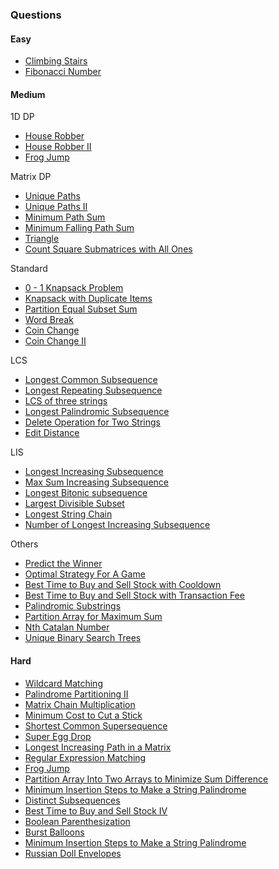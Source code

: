 ### Questions

#### Easy
- [Climbing Stairs](https://leetcode.com/problems/climbing-stairs/description/)
- [Fibonacci Number](https://leetcode.com/problems/fibonacci-number/description/)

#### Medium

1D DP
- [House Robber](https://leetcode.com/problems/house-robber/description/)
- [House Robber II](https://leetcode.com/problems/house-robber-ii/description/)
- [Frog Jump](https://www.geeksforgeeks.org/problems/geek-jump/1)

Matrix DP
- [Unique Paths](https://leetcode.com/problems/unique-paths/description/)
- [Unique Paths II](https://leetcode.com/problems/unique-paths-ii/description/)
- [Minimum Path Sum](https://leetcode.com/problems/minimum-path-sum/description/)
- [Minimum Falling Path Sum](https://leetcode.com/problems/minimum-falling-path-sum/description/)
- [Triangle](https://leetcode.com/problems/triangle/description/)
- [Count Square Submatrices with All Ones](https://leetcode.com/problems/count-square-submatrices-with-all-ones/description/)

Standard
- [0 - 1 Knapsack Problem](https://www.geeksforgeeks.org/problems/0-1-knapsack-problem0945/1)
- [Knapsack with Duplicate Items](https://www.geeksforgeeks.org/problems/knapsack-with-duplicate-items4201/1)
- [Partition Equal Subset Sum](https://leetcode.com/problems/partition-equal-subset-sum/description/)
- [Word Break](https://leetcode.com/problems/word-break/description/)
- [Coin Change](https://leetcode.com/problems/coin-change/description/)
- [Coin Change II](https://leetcode.com/problems/coin-change-ii/description/)

LCS
- [Longest Common Subsequence](https://leetcode.com/problems/longest-common-subsequence/description/)
- [Longest Repeating Subsequence](https://www.geeksforgeeks.org/problems/longest-repeating-subsequence2004/1)
- [LCS of three strings](https://www.geeksforgeeks.org/problems/lcs-of-three-strings0028/1)
- [Longest Palindromic Subsequence](https://leetcode.com/problems/longest-palindromic-subsequence/description/)
- [Delete Operation for Two Strings](https://leetcode.com/problems/delete-operation-for-two-strings/description/)
- [Edit Distance](https://leetcode.com/problems/edit-distance/description/)

LIS
- [Longest Increasing Subsequence](https://leetcode.com/problems/longest-increasing-subsequence/description/)
- [Max Sum Increasing Subsequence](https://www.geeksforgeeks.org/problems/maximum-sum-increasing-subsequence4749/1)
- [Longest Bitonic subsequence](https://www.geeksforgeeks.org/problems/longest-bitonic-subsequence0824/1)
- [Largest Divisible Subset](https://leetcode.com/problems/largest-divisible-subset/description/)
- [Longest String Chain](https://leetcode.com/problems/longest-string-chain/description/)
- [Number of Longest Increasing Subsequence](https://leetcode.com/problems/number-of-longest-increasing-subsequence/description/)

Others
- [Predict the Winner](https://leetcode.com/problems/predict-the-winner/description/)
- [Optimal Strategy For A Game](https://www.geeksforgeeks.org/problems/optimal-strategy-for-a-game-1587115620/1)
- [Best Time to Buy and Sell Stock with Cooldown](https://leetcode.com/problems/best-time-to-buy-and-sell-stock-with-cooldown/description/)
- [Best Time to Buy and Sell Stock with Transaction Fee](https://leetcode.com/problems/best-time-to-buy-and-sell-stock-with-transaction-fee/description/)
- [Palindromic Substrings](https://leetcode.com/problems/palindromic-substrings/description/)
- [Partition Array for Maximum Sum](https://leetcode.com/problems/partition-array-for-maximum-sum/description/)
- [Nth Catalan Number](https://www.geeksforgeeks.org/problems/nth-catalan-number0817/1)
- [Unique Binary Search Trees](https://leetcode.com/problems/unique-binary-search-trees/description/)

#### Hard
- [Wildcard Matching](https://leetcode.com/problems/wildcard-matching/description/)
- [Palindrome Partitioning II](https://leetcode.com/problems/palindrome-partitioning-ii/description/)
- [Matrix Chain Multiplication](https://www.geeksforgeeks.org/problems/matrix-chain-multiplication0303/1)
- [Minimum Cost to Cut a Stick](https://leetcode.com/problems/minimum-cost-to-cut-a-stick/description/)
- [Shortest Common Supersequence](https://leetcode.com/problems/shortest-common-supersequence/description/)
- [Super Egg Drop](https://leetcode.com/problems/super-egg-drop/description/)
- [Longest Increasing Path in a Matrix](https://leetcode.com/problems/longest-increasing-path-in-a-matrix/description/)
- [Regular Expression Matching](https://leetcode.com/problems/regular-expression-matching/description/)
- [Frog Jump](https://leetcode.com/problems/frog-jump/description/)
- [Partition Array Into Two Arrays to Minimize Sum Difference](https://leetcode.com/problems/partition-array-into-two-arrays-to-minimize-sum-difference/description/)
- [Minimum Insertion Steps to Make a String Palindrome](https://leetcode.com/problems/minimum-insertion-steps-to-make-a-string-palindrome/description/)
- [Distinct Subsequences](https://leetcode.com/problems/distinct-subsequences/description/)
- [Best Time to Buy and Sell Stock IV](https://leetcode.com/problems/best-time-to-buy-and-sell-stock-iv/description/)
- [Boolean Parenthesization](https://www.geeksforgeeks.org/problems/boolean-parenthesization5610/1)
- [Burst Balloons](https://leetcode.com/problems/burst-balloons/description/)
- [Minimum Insertion Steps to Make a String Palindrome](https://leetcode.com/problems/minimum-insertion-steps-to-make-a-string-palindrome/description/)
- [Russian Doll Envelopes](https://leetcode.com/problems/russian-doll-envelopes/description/)